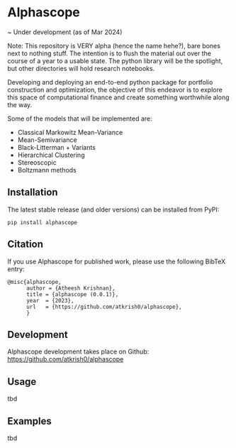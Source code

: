 # Alphascope

~ Under development (as of Mar 2024)

Note: This repository is VERY alpha (hence the name hehe?), bare bones next to nothing stuff. The intention is to flush the material out over the course of a year to a usable state. The python library will be the spotlight, but other directories will hold research notebooks. 

Developing and deploying an end-to-end python package for portfolio construction and optimization, the objective of this endeavor is to explore this space of computational finance and create something worthwhile along the way.

Some of the models that will be implemented are:

- Classical Markowitz Mean-Variance
- Mean-Semivariance
- Black-Litterman + Variants
- Hierarchical Clustering 
- Stereoscopic
- Boltzmann methods

## Installation

The latest stable release (and older versions) can be installed from PyPI:

    pip install alphascope

## Citation

If you use Alphascope for published work, please use the following BibTeX entry:

```
@misc{alphascope,
      author = {Atheesh Krishnan},
      title = {alphascope (0.0.1)},
      year  = {2023},
      url   = {https://github.com/atkrish0/alphascope},
      }
```
 
## Development

Alphascope development takes place on Github: https://github.com/atkrish0/alphascope

## Usage
tbd

## Examples
tbd
